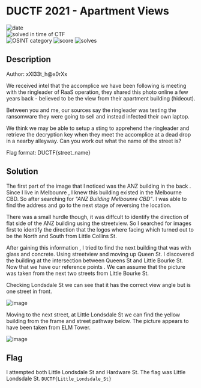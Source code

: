 
# DUCTF 2021 - Apartment Views

![date](https://img.shields.io/badge/date-25.09.2021-brightgreen.svg)  
![solved in time of CTF](https://img.shields.io/badge/solved-in%20time%20of%20CTF-brightgreen.svg)  
![OSINT category](https://img.shields.io/badge/category-osint-lightgrey.svg)
![score](https://img.shields.io/badge/score-100-blue.svg)
![solves](https://img.shields.io/badge/solves-301-brightgreen.svg)

## Description
Author: xXl33t_h@x0rXx

We received intel that the accomplice we have been following is meeting with the ringleader of RaaS operation, they shared this photo online a few years back - believed to be the view from their apartment building (hideout).

Between you and me, our sources say the ringleader was testing the ransomware they were going to sell and instead infected their own laptop.

We think we may be able to setup a sting to apprehend the ringleader and retrieve the decryption key when they meet the accomplice at a dead drop in a nearby alleyway. Can you work out what the name of the street is?

Flag format: DUCTF{street_name}

## Solution

The first part of the image that I noticed was the ANZ building in the back . Since I live in Melbounre , I knew this building existed in the Melbourne CBD. So after searching for *"ANZ Building Melbounre CBD"*. I was able to find the address and go to the next stage of reversing the location.

There was a small hurdle though, it was diffcult to identify the direction of flat side of the ANZ building using the streetview. So I searched for images first to identify the direction that the logos where facing which turned out to be the North and South from Little Collins St.

After gaining this information , I tried to find the next building that was with glass and concrete. Using streetview and moving up Queen St. I discovered the building at the intersection between Queens St and Little Bourke St. Now that we have our reference points . We can assume that the picture was taken from the next two streets from Little Bourke St.


Checking Londsdale St we can see that it has the correct view angle but is one street in front.

![image](https://user-images.githubusercontent.com/17501137/135404572-32ca27ab-a12d-44dd-9379-f0cc25e9e741.png)


Moving to the next street, at Little Londsdale St we can find the yellow building from the frame and street pathway below. The picture appears to have been taken from ELM Tower. 

![image](https://user-images.githubusercontent.com/17501137/135405274-1f04cfa0-d127-476e-9264-76ea24fe307a.png)



  
## Flag
  
I attempted both Little Londsdale St and Hardware St. The flag was Little Londsdale St.
``` DUCTF{Little_Londsdale_St} ```
